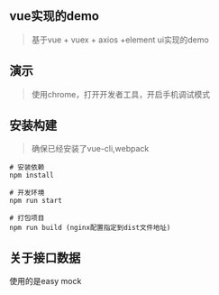##  vue实现的demo

> 基于vue + vuex + axios +element ui实现的demo

## 演示
> 使用chrome，打开开发者工具，开启手机调试模式

## 安装构建
>确保已经安装了vue-cli,webpack


```
# 安装依赖
npm install

# 开发环境
npm run start

# 打包项目
npm run build (nginx配置指定到dist文件地址)

```

## 关于接口数据

使用的是easy mock
